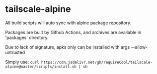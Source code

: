 # tailscale-alpine

All build scripts will auto sync with alpine package repository.

Packages are built by Github Actions, and archives are available in 'packages' directory.

Due to lack of signature, apks only can be installed with args --allow-untrusted

Simply use:
`curl https://cdn.jsdelivr.net/gh/requireCool/tailscale-alpine@master/scripts/install.sh | sh`
